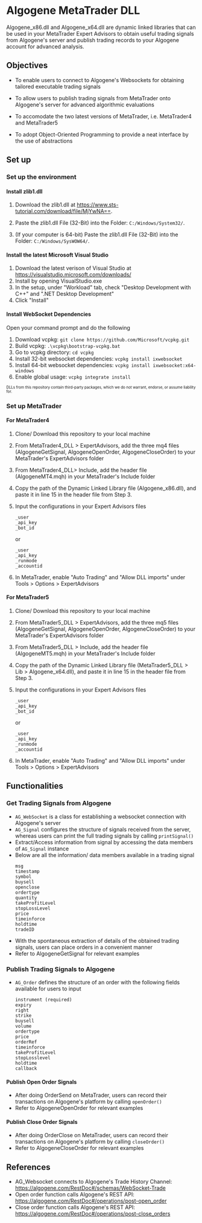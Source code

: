 # Algogene MetaTrader DLL

Algogene_x86.dll and Algogene_x64.dll are dynamic linked libraries that can be used in your MetaTrader Expert Advisors to obtain useful trading signals from Algogene's server and publish trading records to your Algogene account for advanced analysis.

## Objectives

* To enable users to connect to Algogene's Websockets for obtaining tailored executable trading signals

* To allow users to publish trading signals from MetaTrader onto Algogene's server for advanced algorithmic evaluations 

* To accomodate the two latest versions of MetaTrader, i.e. MetaTrader4 and MetaTrader5

* To adopt Object-Oriented Programming to provide a neat interface by the use of abstractions


## Set up

### Set up the environment

#### Install zlib1.dll

1. Download the zlib1.dll at https://www.sts-tutorial.com/download/file/MjYwNA==. 

2. Paste the zlib1.dll File (32-Bit) into the Folder: `C:/Windows/System32/`.

3. (If your computer is 64-bit) Paste the zlib1.dll File (32-Bit) into the Folder: `C:/Windows/SysWOW64/`.

#### Install the latest Microsoft Visual Studio

1. Download the latest verison of Visual Studio at https://visualstudio.microsoft.com/downloads/
2. Install by opening VisualStudio.exe
3. In the setup, under "Workload" tab, check "Desktop Development with C++" and ".NET Desktop Development" 
3. Click "Install"

#### Install WebSocket Dependencies

Open your command prompt and do the following

1. Download vcpkg: `git clone https://github.com/Microsoft/vcpkg.git` 
2. Build vcpkg: `.\vcpkg\bootstrap-vcpkg.bat`
3. Go to vcpkg directory: `cd vcpkg`
4. Install 32-bit websocket dependencies: `vcpkg install ixwebsocket`
5. Install 64-bit websocket dependencies: `vcpkg install ixwebsocket:x64-windows`
6. Enable global usage: `vcpkg integrate install`

<sub><sup>DLLs from this repository contain third-party packages, which we do not warrant, endorse, or assume liability for.</sup></sub>

### Set up MetaTrader

#### For MetaTrader4

1. Clone/ Download this repository to your local machine

2. From MetaTrader4_DLL > ExpertAdvisors, add the three mq4 files (AlgogeneGetSignal, AlgogeneOpenOrder, AlgogeneCloseOrder) to your MetaTrader's ExpertAdvisors folder

3. From MetaTrader4_DLL> Include, add the header file (AlgogeneMT4.mqh) in your MetaTrader's Include folder

4. Copy the path of the Dynamic Linked Library file (Algogene_x86.dll), and paste it in line 15 in the header file from Step 3.

5. Input the configurations in your Expert Advisors files
	```
	_user
	_api_key
	_bot_id
	```
	or 
	```
	_user
	_api_key
	_runmode
	_accountid
	```

6. In MetaTrader, enable "Auto Trading" and "Allow DLL imports" under Tools > Options > ExpertAdvisors

#### For MetaTrader5

1. Clone/ Download this repository to your local machine

2. From MetaTrader5_DLL > ExpertAdvisors, add the three mq5 files (AlgogeneGetSignal, AlgogeneOpenOrder, AlgogeneCloseOrder) to your MetaTrader's ExpertAdvisors folder

3. From MetaTrader5_DLL > Include, add the header file (AlgogeneMT5.mqh) in your MetaTrader's Include folder

4. Copy the path of the Dynamic Linked Library file (MetaTrader5_DLL > Lib > Algogene_x64.dll), and paste it in line 15 in the header file from Step 3.

5. Input the configurations in your Expert Advisors files
	```
	_user
	_api_key
	_bot_id
	```
	or 
	```
	_user
	_api_key
	_runmode
	_accountid
	```

6. In MetaTrader, enable "Auto Trading" and "Allow DLL imports" under Tools > Options > ExpertAdvisors


## Functionalities

### Get Trading Signals from Algogene

- `AG_WebSocket` is a class for establishing a websocket connection with Algogene's server
- `AG_Signal` configures the structure of signals received from the server, whereas users can print the full trading signals by calling `printSignal()`
- Extract/Access information from signal by accessing the data members of `AG_Signal` instance
- Below are all the information/ data members available in a trading signal
	```
	msg
	timestamp
	symbol
	buysell
	openclose
	ordertype
	quantity
	takeProfitLevel
	stopLossLevel
	price
	timeinforce
	holdtime
	tradeID
	```
- With the spontaneous extraction of details of the obtained trading signals, users can place orders in a convenient manner
- Refer to AlgogeneGetSignal for relevant examples

### Publish Trading Signals to Algogene

- `AG_Order` defines the structure of an order with the following fields available for users to input
	```
	instrument (required)
	expiry
	right
	strike
	buysell
	volume
	ordertype
	price
	orderRef
	timeinforce
	takeProfitLevel
	stopLosslevel
	holdtime
	callback
	```

#### Publish Open Order Signals
- After doing OrderSend on MetaTrader, users can record their transactions on Algogene's platform by calling `openOrder()`
- Refer to AlgogeneOpenOrder for relevant examples

#### Publish Close Order Signals
- After doing OrderClose on MetaTrader, users can record their transactions on Algogene's platform by calling `closeOrder()`
- Refer to AlgogeneCloseOrder for relevant examples

## References

- AG_Websocket connects to Algogene's Trade History Channel: https://algogene.com/RestDoc#/schemas/WebSocket-Trade
- Open order function calls Algogene's REST API: https://algogene.com/RestDoc#/operations/post-open_order
- Close order function calls Algogene's REST API: https://algogene.com/RestDoc#/operations/post-close_orders


